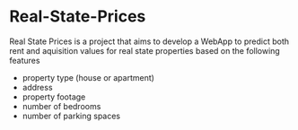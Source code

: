 # Real-State-Prices
Real State Prices is a project that aims to develop a WebApp to predict both rent and aquisition values for real state properties based on the following features
- property type (house or apartment)
- address
- property footage
- number of bedrooms
- number of parking spaces
